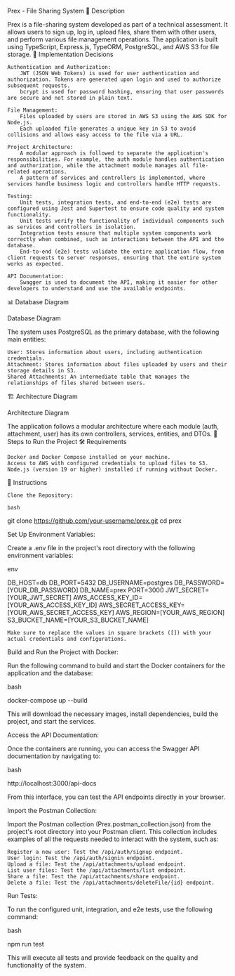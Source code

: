 Prex - File Sharing System
📖 Description

Prex is a file-sharing system developed as part of a technical assessment. It allows users to sign up, log in, upload files, share them with other users, and perform various file management operations. The application is built using TypeScript, Express.js, TypeORM, PostgreSQL, and AWS S3 for file storage.
📝 Implementation Decisions

    Authentication and Authorization:
        JWT (JSON Web Tokens) is used for user authentication and authorization. Tokens are generated upon login and used to authorize subsequent requests.
        bcrypt is used for password hashing, ensuring that user passwords are secure and not stored in plain text.

    File Management:
        Files uploaded by users are stored in AWS S3 using the AWS SDK for Node.js.
        Each uploaded file generates a unique key in S3 to avoid collisions and allows easy access to the file via a URL.

    Project Architecture:
        A modular approach is followed to separate the application's responsibilities. For example, the auth module handles authentication and authorization, while the attachment module manages all file-related operations.
        A pattern of services and controllers is implemented, where services handle business logic and controllers handle HTTP requests.

    Testing:
        Unit tests, integration tests, and end-to-end (e2e) tests are configured using Jest and Supertest to ensure code quality and system functionality.
        Unit tests verify the functionality of individual components such as services and controllers in isolation.
        Integration tests ensure that multiple system components work correctly when combined, such as interactions between the API and the database.
        End-to-end (e2e) tests validate the entire application flow, from client requests to server responses, ensuring that the entire system works as expected.

    API Documentation:
        Swagger is used to document the API, making it easier for other developers to understand and use the available endpoints.

📊 Database Diagram

Database Diagram

The system uses PostgreSQL as the primary database, with the following main entities:

    User: Stores information about users, including authentication credentials.
    Attachment: Stores information about files uploaded by users and their storage details in S3.
    Shared Attachments: An intermediate table that manages the relationships of files shared between users.

🏗️ Architecture Diagram

Architecture Diagram

The application follows a modular architecture where each module (auth, attachment, user) has its own controllers, services, entities, and DTOs.
🚀 Steps to Run the Project
🛠️ Requirements

    Docker and Docker Compose installed on your machine.
    Access to AWS with configured credentials to upload files to S3.
    Node.js (version 19 or higher) installed if running without Docker.

🔧 Instructions

    Clone the Repository:

    bash

git clone https://github.com/your-username/prex.git
cd prex

Set Up Environment Variables:

Create a .env file in the project's root directory with the following environment variables:

env

DB_HOST=db
DB_PORT=5432
DB_USERNAME=postgres
DB_PASSWORD=[YOUR_DB_PASSWORD]
DB_NAME=prex
PORT=3000
JWT_SECRET=[YOUR_JWT_SECRET]
AWS_ACCESS_KEY_ID=[YOUR_AWS_ACCESS_KEY_ID]
AWS_SECRET_ACCESS_KEY=[YOUR_AWS_SECRET_ACCESS_KEY]
AWS_REGION=[YOUR_AWS_REGION]
S3_BUCKET_NAME=[YOUR_S3_BUCKET_NAME]

    Make sure to replace the values in square brackets ([]) with your actual credentials and configurations.

Build and Run the Project with Docker:

Run the following command to build and start the Docker containers for the application and the database:

bash

docker-compose up --build

This will download the necessary images, install dependencies, build the project, and start the services.

Access the API Documentation:

Once the containers are running, you can access the Swagger API documentation by navigating to:

bash

http://localhost:3000/api-docs

From this interface, you can test the API endpoints directly in your browser.

Import the Postman Collection:

Import the Postman collection (Prex.postman_collection.json) from the project's root directory into your Postman client. This collection includes examples of all the requests needed to interact with the system, such as:

    Register a new user: Test the /api/auth/signup endpoint.
    User login: Test the /api/auth/signin endpoint.
    Upload a file: Test the /api/attachments/upload endpoint.
    List user files: Test the /api/attachments/list endpoint.
    Share a file: Test the /api/attachments/share endpoint.
    Delete a file: Test the /api/attachments/deleteFile/{id} endpoint.

Run Tests:

To run the configured unit, integration, and e2e tests, use the following command:

bash

npm run test

This will execute all tests and provide feedback on the quality and functionality of the system.